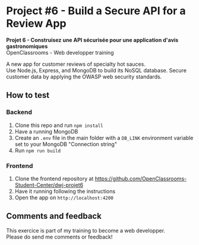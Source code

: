 # Project #6 - Build a Secure API for a Review App

**Projet 6 - Construisez une API sécurisée pour une application d'avis gastronomiques** <br>
OpenClassrooms - Web developper training

A new app for customer reviews of specialty hot sauces.
<br>
Use Node.js, Express, and MongoDB to build its NoSQL database.
Secure customer data by applying the OWASP web security standards.

## How to test
### Backend
1. Clone this repo and run `npm install`
1. Have a running MongoDB
1. Create an `.env` file in the main folder with a `DB_LINK` environment variable set to your MongoDB "Connection string"
1. Run `npm run build`

### Frontend
1. Clone the frontend repository at https://github.com/OpenClassrooms-Student-Center/dwj-projet6
1. Have it running following the instructions
1. Open the app on `http://localhost:4200`

## Comments and feedback
This exercice is part of my training to become a web developper.<br>
Please do send me comments or feedback!
